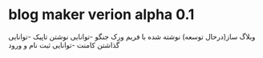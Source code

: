 # blog maker verion alpha 0.1
وبلاگ ساز(درحال توسعه)
نوشته شده با فریم ورک جنگو
-توانایی نوشتن تاپیک
-توانایی گذاشتن کامنت
-توانایی ثبت نام و ورود
